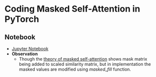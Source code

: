 # Coding Masked Self-Attention in PyTorch

## Notebook

- [Jupyter Notebook](../code/Lesson_6.ipynb)
- **Observation**
  - Though the [theory of masked self-attention](./Lesson_5.md) shows mask matrix being added to scaled similarity matrix, but in implementation the masked values are modified using $masked\_fill$ function.
